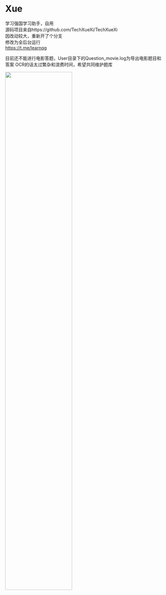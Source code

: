 # Xue
学习强国学习助手，自用<br>
源码项目来自https://github.com/TechXueXi/TechXueXi <br>
因改动较大，重新开了个分支<br>
修改为全后台运行<br>
https://t.me/learnqg

目前还不能进行电影答题，User目录下的Question_movie.log为导出电影题目和答案
OCR的话太过繁杂和浪费时间，希望共同维护题库

<img src="https://raw.githubusercontent.com/imkenf/Xue/main/0001.jpg" width="65%">
